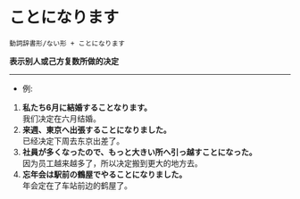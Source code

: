 # ことになります  
```
動詞辞書形/ない形 + ことになります
```
**表示别人或己方复数所做的决定**
****
* 例:
1. **私たち6月に結婚することなります。**  
我们决定在六月结婚。
2. **来週、東京へ出張することになりました。**  
已经决定下周去东京出差了。
3. **社員が多くなったので、もっと大きい所へ引っ越すことになった。**  
因为员工越来越多了，所以决定搬到更大的地方去。
4. **忘年会は駅前の鶴屋でやることになりました。**  
年会定在了车站前边的鹤屋了。